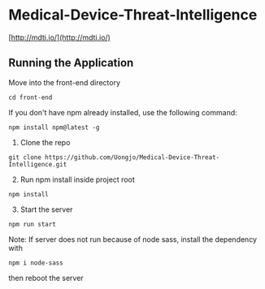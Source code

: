 # Medical-Device-Threat-Intelligence

[http://mdti.io/](http://mdti.io/)

## Running the Application

Move into the front-end directory

```
cd front-end
```

If you don't have npm already installed, use the following command:

```
npm install npm@latest -g
```

1. Clone the repo

```
git clone https://github.com/Uongjo/Medical-Device-Threat-Intelligence.git
```

2. Run npm install inside project root

```
npm install
```

3. Start the server

```
npm run start
```

Note: If server does not run because of node sass, install the dependency with

```
npm i node-sass
```

then reboot the server
